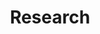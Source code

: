 ---
layout: page
title: Research
nav: true
nav_order: 1
dropdown: true
children: 
    - title: Publications
      permalink: /publications/
    - title: divider
    - title: Students
      permalink: /students/
    - title: divider
    - title: Grants
      permalink: /grants/
---